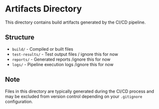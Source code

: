 # Artifacts Directory

This directory contains build artifacts generated by the CI/CD pipeline.

## Structure
- `build/` - Compiled or built files
- `test-results/` - Test output files / ignore this for now
- `reports/` - Generated reports /ignore this for now
- `logs/` - Pipeline execution logs /ignore this for now

## Note
Files in this directory are typically generated during the CI/CD process and may be excluded from version control depending on your `.gitignore` configuration.